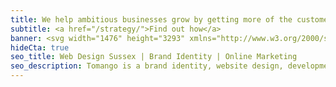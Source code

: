 ```yaml
---
title: We help ambitious businesses grow by getting more of the customers they want
subtitle: <a href="/strategy/">Find out how</a>
banner: <svg width="1476" height="3293" xmlns="http://www.w3.org/2000/svg"><g fill="none" fill-rule="evenodd"><path d="M1476 133.65V0H606l501 502z" fill="#63666A"/><path fill="#000" d="M0 0v3293.99h1476V870.41L605.98 0z"/></g></svg>
hideCta: true
seo_title: Web Design Sussex | Brand Identity | Online Marketing
seo_description: Tomango is a brand identity, website design, development & online marketing company in Sussex, delivering sustained results for their clients.
---
```

